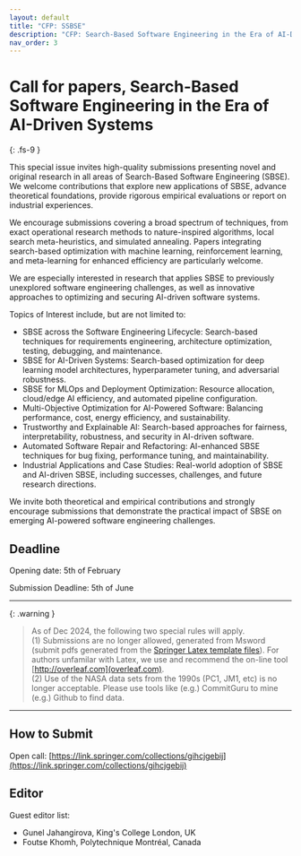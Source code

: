 ```yaml
---
layout: default
title: "CFP: SSBSE"
description: "CFP: Search-Based Software Engineering in the Era of AI-Driven Systems"
nav_order: 3
---
```


# Call for papers, Search-Based Software Engineering in the Era of AI-Driven Systems
{: .fs-9 }

This special issue invites high-quality submissions presenting novel and original research in all areas of Search-Based Software Engineering (SBSE). We welcome contributions that explore new applications of SBSE, advance theoretical foundations, provide rigorous empirical evaluations or report on industrial experiences. 

We encourage submissions covering a broad spectrum of techniques, from exact operational research methods to nature-inspired algorithms, local search meta-heuristics, and simulated annealing. Papers integrating search-based optimization with machine learning, reinforcement learning, and meta-learning for enhanced efficiency are particularly welcome. 

We are especially interested in research that applies SBSE to previously unexplored software engineering challenges, as well as innovative approaches to optimizing and securing AI-driven software systems.

Topics of Interest include, but are not limited to:

-	SBSE across the Software Engineering Lifecycle: Search-based techniques for requirements engineering, architecture optimization, testing, debugging, and maintenance.
-	SBSE for AI-Driven Systems: Search-based optimization for deep learning model architectures, hyperparameter tuning, and adversarial robustness.
-	SBSE for MLOps and Deployment Optimization: Resource allocation, cloud/edge AI efficiency, and automated pipeline configuration.
-	Multi-Objective Optimization for AI-Powered Software: Balancing performance, cost, energy efficiency, and sustainability.
-	Trustworthy and Explainable AI: Search-based approaches for fairness, interpretability, robustness, and security in AI-driven software.
-	Automated Software Repair and Refactoring: AI-enhanced SBSE techniques for bug fixing, performance tuning, and maintainability.
-	Industrial Applications and Case Studies: Real-world adoption of SBSE and AI-driven SBSE, including successes, challenges, and future research directions.

We invite both theoretical and empirical contributions and strongly encourage submissions that demonstrate the practical impact of SBSE on emerging AI-powered software engineering challenges.

## Deadline

Opening date: 5th of February

Submission Deadline: 5th of June

---
{: .warning }  
> As of Dec 2024, the following two special rules will apply. <br>(1) Submissions are no longer allowed, generated from Msword (submit pdfs generated from the
[Springer Latex template files](https://resource-cms.springernature.com/springer-cms/rest/v1/content/18782940/data/v11)). For authors unfamilar with Latex, we use and recommend the on-line tool [http://overleaf.com](overleaf.com). <br>
(2) Use of the NASA data sets from the 1990s (PC1, JM1, etc) is no longer acceptable. Please use tools like (e.g.) CommitGuru to mine (e.g.) Github to find data.
---

## How to Submit

Open call: [https://link.springer.com/collections/gihcjgebij](https://link.springer.com/collections/gihcjgebij)

## Editor

Guest editor list: 
- Gunel Jahangirova, King's College London, UK
- Foutse Khomh, Polytechnique Montréal, Canada 

